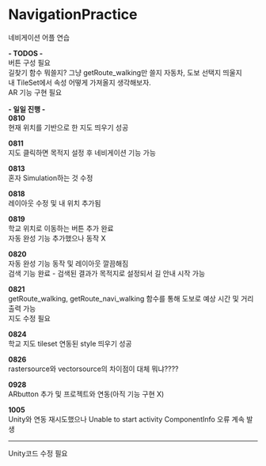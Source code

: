 # NavigationPractice
네비게이션 어플 연습

**- TODOS -**    
버튼 구성 필요   
길찾기 함수 뭐쓸지? 그냥 getRoute_walking만 쓸지 자동차, 도보 선택지 띄울지   
내 TileSet에서 속성 어떻게 가져올지 생각해보자.  
AR 기능 구현 필요  

**- 일일 진행 -**  
**0810**  
현재 위치를 기반으로 한 지도 띄우기 성공

**0811**  
지도 클릭하면 목적지 설정 후 네비게이션 기능 가능

**0813**  
혼자 Simulation하는 것 수정

**0818**  
레이아웃 수정 및 내 위치 추가됨

**0819**  
학교 위치로 이동하는 버튼 추가 완료  
자동 완성 기능 추가했으나 동작 X   

**0820**   
자동 완성 기능 동작 및 레이아웃 깔끔해짐   
검색 기능 완료 - 검색된 결과가 목적지로 설정되서 길 안내 시작 가능   

**0821**   
getRoute_walking, getRoute_navi_walking 함수를 통해 도보로 예상 시간 및 거리 출력 가능   
지도 수정 필요

**0824**   
학교 지도 tileset 연동된 style 띄우기 성공  

**0826**   
rastersource와 vectorsource의 차이점이 대체 뭐냐????

**0928**   
ARbutton 추가 및 프로젝트와 연동(아직 기능 구현 X)

**1005**  
Unity와 연동 재시도했으나 Unable to start activity ComponentInfo 오류 계속 발생

***
Unity코드 수정 필요

